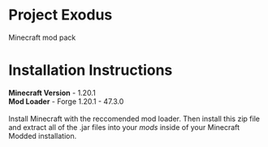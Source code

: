 # Project Exodus
Minecraft mod pack

# Installation Instructions
**Minecraft Version** - 1.20.1</br>
**Mod Loader** -  Forge 1.20.1 - 47.3.0</br></br>
Install Minecraft with the reccomended mod loader. Then install this zip file and extract all of the .jar files into your *mods* inside of your Minecraft Modded installation. </br>
